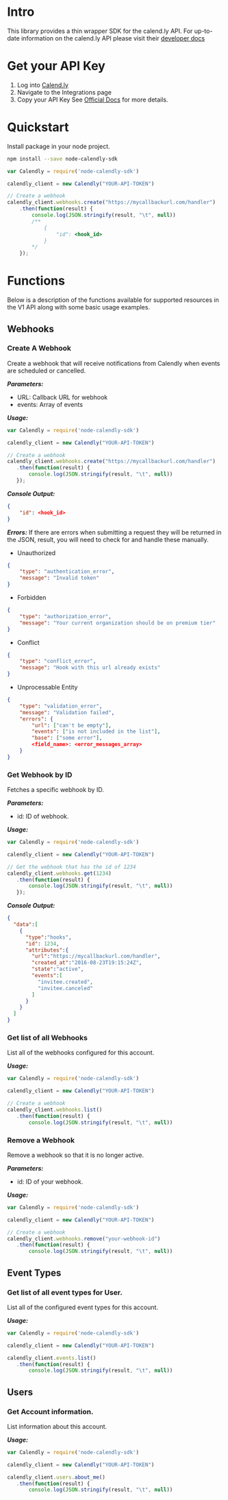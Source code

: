# Intro
This library provides a thin wrapper SDK for the calend.ly API. For up-to-date information on the calend.ly API please visit their [developer docs](https://developer.calendly.com/docs)

# Get your API Key
1. Log into [Calend.ly](https://calendly.com/login)
2. Navigate to the Integrations page
3. Copy your API Key
See [Official Docs](https://developer.calendly.com/docs/getting-your-authentication-token) for more details.

# Quickstart
Install package in your node project.
```sh
npm install --save node-calendly-sdk
```

```javascript
var Calendly = require('node-calendly-sdk')

calendly_client = new Calendly("YOUR-API-TOKEN")

// Create a webhook
calendly_client.webhooks.create("https://mycallbackurl.com/handler")
	.then(function(result) {
		console.log(JSON.stringify(result, "\t", null))
		/**
			{
				"id": <hook_id>
			}
		*/
	});
```


# Functions
Below is a description of the functions available for supported resources in the V1 API along with some basic usage examples.

## Webhooks
### Create A Webhook
Create a webhook that will receive notifications from Calendly when events are scheduled or cancelled. 

***Parameters:***
- URL: Callback URL for webhook
- events: Array of events

***Usage:***
 ```javascript
var Calendly = require('node-calendly-sdk')

calendly_client = new Calendly("YOUR-API-TOKEN")

// Create a webhook
calendly_client.webhooks.create("https://mycallbackurl.com/handler")
	.then(function(result) {
		console.log(JSON.stringify(result, "\t", null))
	});
```

***Console Output:***
```json
{
	"id": <hook_id>
}
```

***Errors:***
If there are errors when submitting a request they will be returned in the JSON, result, you will need to check for and handle these manually.

- Unauthorized
```json
{
	"type": "authentication_error",
	"message": "Invalid token"
}
```

- Forbidden
```json
{
	"type": "authorization_error",
	"message": "Your current organization should be on premium tier"
}
```

- Conflict
```json
{
	"type": "conflict_error",
	"message": "Hook with this url already exists"
}
```

- Unprocessable Entity
```json
{
	"type": "validation_error",
	"message": "Validation failed",
	"errors": {
		"url": ["can't be empty"],
		"events": ["is not included in the list"],
		"base": ["some error"],
		<field_name>: <error_messages_array>
	}
}
```

### Get Webhook by ID
Fetches a specific webhook by ID. 

***Parameters:***
- id: ID of webhook.

***Usage:***
 ```javascript
var Calendly = require('node-calendly-sdk')

calendly_client = new Calendly("YOUR-API-TOKEN")

// Get the webhook that has the id of 1234
calendly_client.webhooks.get(1234)
	.then(function(result) {
		console.log(JSON.stringify(result, "\t", null))
	});
```

***Console Output:***
```json
{
  "data":[
    {
      "type":"hooks",
      "id": 1234,
      "attributes":{
        "url":"https://mycallbackurl.com/handler",
        "created_at":"2016-08-23T19:15:24Z",
        "state":"active",
        "events":[
          "invitee.created",
          "invitee.canceled"
        ]
      }
    }
  ]
}
```


### Get list of all Webhooks
List all of the webhooks configured for this account. 

***Usage:***
 ```javascript
var Calendly = require('node-calendly-sdk')

calendly_client = new Calendly("YOUR-API-TOKEN")

// Create a webhook
calendly_client.webhooks.list()
	.then(function(result) {
		console.log(JSON.stringify(result, "\t", null))
```

### Remove a Webhook
Remove a webhook so that it is no longer active.

***Parameters:***
- id: ID of your webhook.

***Usage:***
 ```javascript
var Calendly = require('node-calendly-sdk')

calendly_client = new Calendly("YOUR-API-TOKEN")

// Create a webhook
calendly_client.webhooks.remove("your-webhook-id")
	.then(function(result) {
		console.log(JSON.stringify(result, "\t", null))
```

## Event Types
### Get list of all event types for User.
List all of the configured event types for this account.

***Usage:***
 ```javascript
var Calendly = require('node-calendly-sdk')

calendly_client = new Calendly("YOUR-API-TOKEN")

calendly_client.events.list()
	.then(function(result) {
		console.log(JSON.stringify(result, "\t", null))
```

## Users
### Get Account information.
List information about this account.

***Usage:***
 ```javascript
var Calendly = require('node-calendly-sdk')

calendly_client = new Calendly("YOUR-API-TOKEN")

calendly_client.users.about_me()
	.then(function(result) {
		console.log(JSON.stringify(result, "\t", null))
```
